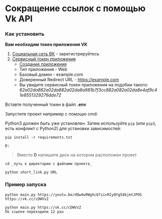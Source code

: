 # Сокращение ссылок с помощью Vk API

### Как установить

**Вам необходим токен приложения VK**
1. [Социальная сеть ВК](https://vk.com/) - зарегистрируйтесь
1. [Сервисный токен приложения](https://id.vk.com/about/business/go/docs/ru/vkid/latest/vk-id/tokens/service-token)
    - [Создание приложения](https://id.vk.com/about/business/go/docs/ru/vkid/latest/vk-id/connection/create-application)
    - Тип приложения - Web
    - Базовый домен - example.com
    - Доверенный Redirect URL - https://example.com
    - Вы увидите сервисный токен приложения на подобии такого: _82a02da882a02da882a02da8a981b7f3cc882a082a02da8e4af9c41e8551329276dde72_

Вставте полученный токен в файл **.env**  

Запустите проект например с помощю cmd:

Python3 должен быть уже установлен. 
Затем используйте `pip` (или `pip3`, есть конфликт с Python2) для установки зависимостей:
```
pip install -r requirements.txt
```

```
D:
```
>Вместо **D** напишите диск на котором расположен проект
```
cd _путь к директории с файлами проекта_
```
```
python short_link.py URL
```

### Пример запуска

```
python main.py https://youtu.be/dQw4w9WgXcQ?si=RIyQYg54bjmtJPOS
https://vk.cc/cDWVsZ
```

```
python main.py https://vk.cc/cDWVsZ
По ссылке переходили 12 раз
```